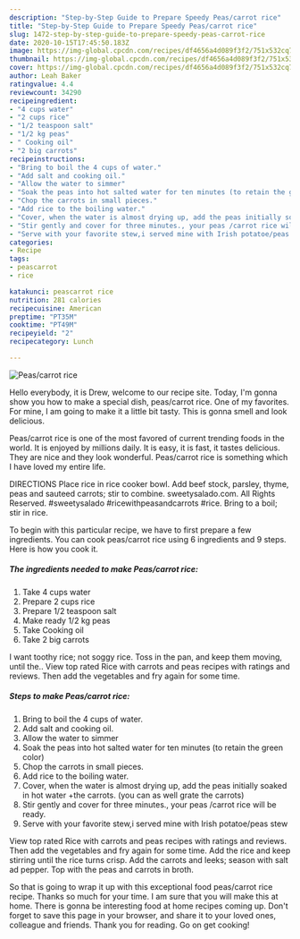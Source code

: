 ```yaml
---
description: "Step-by-Step Guide to Prepare Speedy Peas/carrot rice"
title: "Step-by-Step Guide to Prepare Speedy Peas/carrot rice"
slug: 1472-step-by-step-guide-to-prepare-speedy-peas-carrot-rice
date: 2020-10-15T17:45:50.183Z
image: https://img-global.cpcdn.com/recipes/df4656a4d089f3f2/751x532cq70/peascarrot-rice-recipe-main-photo.jpg
thumbnail: https://img-global.cpcdn.com/recipes/df4656a4d089f3f2/751x532cq70/peascarrot-rice-recipe-main-photo.jpg
cover: https://img-global.cpcdn.com/recipes/df4656a4d089f3f2/751x532cq70/peascarrot-rice-recipe-main-photo.jpg
author: Leah Baker
ratingvalue: 4.4
reviewcount: 34290
recipeingredient:
- "4 cups water"
- "2 cups rice"
- "1/2 teaspoon salt"
- "1/2 kg peas"
- " Cooking oil"
- "2 big carrots"
recipeinstructions:
- "Bring to boil the 4 cups of water."
- "Add salt and cooking oil."
- "Allow the water to simmer"
- "Soak the peas into hot salted water for ten minutes (to retain the green color)"
- "Chop the carrots in small pieces."
- "Add rice to the boiling water."
- "Cover, when the water is almost drying up, add the peas initially soaked in hot water +the carrots. (you can as well grate the carrots)"
- "Stir gently and cover for three minutes., your peas /carrot rice will be ready."
- "Serve with your favorite stew,i served mine with Irish potatoe/peas stew"
categories:
- Recipe
tags:
- peascarrot
- rice

katakunci: peascarrot rice 
nutrition: 281 calories
recipecuisine: American
preptime: "PT35M"
cooktime: "PT49M"
recipeyield: "2"
recipecategory: Lunch

---
```



![Peas/carrot rice](https://img-global.cpcdn.com/recipes/df4656a4d089f3f2/751x532cq70/peascarrot-rice-recipe-main-photo.jpg)

Hello everybody, it is Drew, welcome to our recipe site. Today, I'm gonna show you how to make a special dish, peas/carrot rice. One of my favorites. For mine, I am going to make it a little bit tasty. This is gonna smell and look delicious.

Peas/carrot rice is one of the most favored of current trending foods in the world. It is enjoyed by millions daily. It is easy, it is fast, it tastes delicious. They are nice and they look wonderful. Peas/carrot rice is something which I have loved my entire life.

DIRECTIONS Place rice in rice cooker bowl. Add beef stock, parsley, thyme, peas and sauteed carrots; stir to combine. sweetysalado.com. All Rights Reserved. #sweetysalado #ricewithpeasandcarrots #rice. Bring to a boil; stir in rice.


To begin with this particular recipe, we have to first prepare a few ingredients. You can cook peas/carrot rice using 6 ingredients and 9 steps. Here is how you cook it.

<!--inarticleads1-->

##### The ingredients needed to make Peas/carrot rice:

1. Take 4 cups water
1. Prepare 2 cups rice
1. Prepare 1/2 teaspoon salt
1. Make ready 1/2 kg peas
1. Take  Cooking oil
1. Take 2 big carrots


I want toothy rice; not soggy rice. Toss in the pan, and keep them moving, until the.. View top rated Rice with carrots and peas recipes with ratings and reviews. Then add the vegetables and fry again for some time. 

<!--inarticleads2-->

##### Steps to make Peas/carrot rice:

1. Bring to boil the 4 cups of water.
1. Add salt and cooking oil.
1. Allow the water to simmer
1. Soak the peas into hot salted water for ten minutes (to retain the green color)
1. Chop the carrots in small pieces.
1. Add rice to the boiling water.
1. Cover, when the water is almost drying up, add the peas initially soaked in hot water +the carrots. (you can as well grate the carrots)
1. Stir gently and cover for three minutes., your peas /carrot rice will be ready.
1. Serve with your favorite stew,i served mine with Irish potatoe/peas stew


View top rated Rice with carrots and peas recipes with ratings and reviews. Then add the vegetables and fry again for some time. Add the rice and keep stirring until the rice turns crisp. Add the carrots and leeks; season with salt ad pepper. Top with the peas and carrots in broth. 

So that is going to wrap it up with this exceptional food peas/carrot rice recipe. Thanks so much for your time. I am sure that you will make this at home. There is gonna be interesting food at home recipes coming up. Don't forget to save this page in your browser, and share it to your loved ones, colleague and friends. Thank you for reading. Go on get cooking!
